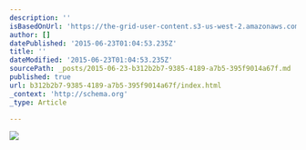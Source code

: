 ```yaml
---
description: ''
isBasedOnUrl: 'https://the-grid-user-content.s3-us-west-2.amazonaws.com/813616f0-5bb1-4d5d-b462-7381e8e136e8.jpg'
author: []
datePublished: '2015-06-23T01:04:53.235Z'
title: ''
dateModified: '2015-06-23T01:04:53.235Z'
sourcePath: _posts/2015-06-23-b312b2b7-9385-4189-a7b5-395f9014a67f.md
published: true
url: b312b2b7-9385-4189-a7b5-395f9014a67f/index.html
_context: 'http://schema.org'
_type: Article

---
```

![](https://the-grid-user-content.s3-us-west-2.amazonaws.com/813616f0-5bb1-4d5d-b462-7381e8e136e8.jpg)